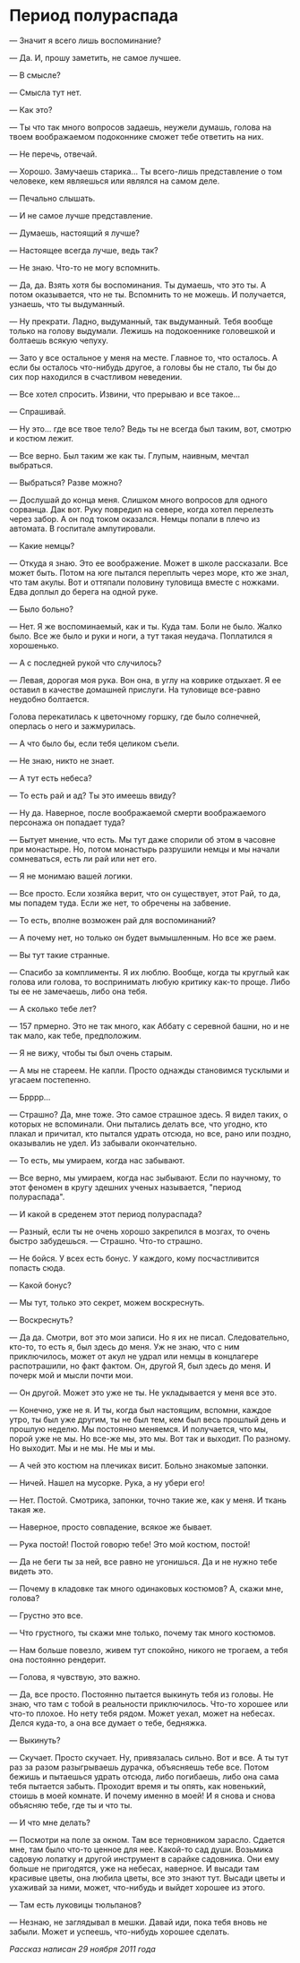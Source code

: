 # Период полураспада

— Значит я всего лишь воспоминание? 

— Да. И, прошу заметить, не самое лучшее. 

— В смысле? 

— Смысла тут нет. 

— Как это? 

— Ты что так много вопросов задаешь, неужели думашь, голова на твоем воображаемом подоконнике сможет тебе ответить на них. 

— Не перечь, отвечай. 

— Хорошо. Замучаешь старика... Ты всего-лишь представление о том человеке, кем являешься или являлся на самом деле. 

— Печально слышать. 

— И не самое лучше представление. 

— Думаешь, настоящий я лучше? 

— Настоящее всегда лучше, ведь так? 

— Не знаю. Что-то не могу вспомнить. 

— Да, да. Взять хотя бы воспоминания. Ты думаешь, что это ты. А потом оказывается, что не ты. Вспомнить то не можешь. И получается, узнаешь, что ты выдуманный. 

— Ну прекрати. Ладно, выдуманный, так выдуманный. Тебя вообще только на голову выдумали. Лежишь на подокоеннике головешкой и болтаешь всякую чепуху. 

— Зато у все остальное у меня на месте. Главное то, что осталось. А если бы осталось что-нибудь другое, а головы бы не стало, ты бы до сих пор находился в счастливом неведении. 

— Все хотел спросить. Извини, что прерываю и все такое... 

— Спрашивай. 

— Ну это... где все твое тело? Ведь ты не всегда был таким, вот, смотрю и костюм лежит. 

— Все верно. Был таким же как ты. Глупым, наивным, мечтал выбраться. 

— Выбраться? Разве можно? 

— Дослушай до конца меня. Слишком много вопросов для одного сорванца. Дак вот. Руку повредил на севере, когда хотел перелезть через забор. А он под током оказался. Немцы попали в плечо из автомата. В госпитале ампутировали. 

— Какие немцы? 

— Откуда я знаю. Это ее воображение. Может в школе рассказали. Все может быть. Потом на юге пытался переплыть через море, кто же знал, что там акулы. Вот и оттяпали половину туловища вместе с ножками. Едва доплыл до берега на одной руке. 

— Было больно? 

— Нет. Я же воспоминаемый, как и ты. Куда там. Боли не было. Жалко было. Все же было и руки и ноги, а тут такая неудача. Поплатился я хорошенько. 

— А с последней рукой что случилось? 

— Левая, дорогая моя рука. Вон она, в углу на коврике отдыхает. Я ее оставил в качестве домашней прислуги. На туловище все-равно неудобно болтается.  

Голова перекатилась к цветочному горшку, где было солнечней, оперлась о него и зажмурилась. 

— А что было бы, если тебя целиком съели. 

— Не знаю, никто не знает. 

— А тут есть небеса? 

— То есть рай и ад? Ты это имеешь ввиду? 

— Ну да. Наверное, после воображаемой смерти воображаемого персонажа он попадает туда? 

— Бытует мнение, что есть. Мы тут даже спорили об этом в часовне при монастыре. Но, потом монастырь разрушили немцы и мы начали сомневаться, есть ли рай или нет его. 

— Я не монимаю вашей логики. 

— Все просто. Если хозяйка верит, что он существует, этот Рай, то да, мы попадем туда. Если же нет, то обречены на забвение. 

— То есть, вполне возможен рай для воспоминаний? 

— А почему нет, но только он будет вымышленным. Но все же раем. 

— Вы тут такие странные. 

— Спасибо за комплименты. Я их люблю. Вообще, когда ты круглый как голова или голова, то воспринимать любую критику как-то проще. Либо ты ее не замечаешь, либо она тебя. 

— А сколько тебе лет? 

— 157 прмерно. Это не так много, как Аббату с серевной башни, но и не так мало, как тебе, предположим. 

— Я не вижу, чтобы ты был очень старым. 

— А мы не стареем. Не капли. Просто однажды становимся тусклыми и угасаем постепенно. 

— Брррр...  

— Страшно? Да, мне тоже. Это самое страшное здесь. Я видел таких, о которых не вспоминали. Они пытались делать все, что угодно, кто плакал и причитал, кто пытался удрать отсюда, но все, рано или поздно, оказывалиь не удел. Из забывали окончательно. 

— То есть, мы умираем, когда нас забывают. 

— Все верно, мы умираем, когда нас зыбывают. Если по научному, то этот феномен в кругу здешних ученых называется, "период полураспада". 

— И какой в среденем этот период полураспада? 

— Разный, если ты не очень хорошо закрепился в мозгах, то очень быстро забудешься. — Страшно. Что-то страшно. 

— Не бойся. У всех есть бонус. У каждого, кому посчастливится попасть сюда. 

— Какой бонус? 

— Мы тут, только это секрет, можем воскреснуть. 

— Воскреснуть? 

— Да да. Смотри, вот это мои записи. Но я их не писал. Следовательно, кто-то, то есть я, был здесь до меня. Уж не знаю, что с ним приключилось, может от акул не удрал или немцы в концлагере распотрашили, но факт фактом. Он, другой Я, был здесь до меня. И почерк мой и мысли почти мои. 

— Он другой. Может это уже не ты. Не укладывается у меня все это. 

— Конечно, уже не я. И ты, когда был настоящим, вспомни, каждое утро, ты был уже другим, ты не был тем, кем был весь прошлый день и прошлую неделю. Мы постоянно меняемся. И получается, что мы, порой уже не мы. Но все-же мы, это мы. Вот так и выходит. По разному. Но выходит. Мы и не мы. Не мы и мы. 

— А чей это костюм на плечиках висит. Больно знакомые запонки. 

— Ничей. Нашел на мусорке. Рука, а ну убери его! 

— Нет. Постой. Смотрика, запонки, точно такие же, как у меня. И ткань такая же.  

— Наверное, просто совпадение, всякое же бывает. 

— Рука постой! Постой говорю тебе! Это мой костюм, постой! 

— Да не беги ты за ней, все равно не угонишься. Да и не нужно тебе видеть это. 

— Почему в кладовке так много одинаковых костюмов? А, скажи мне, голова? 

— Грустно это все. 

— Что грустного, ты скажи мне только, почему так много костюмов. 

— Нам больше повезло, живем тут спокойно, никого не трогаем, а тебя она постоянно рендерит. 

— Голова, я чувствую, это важно. 

— Да, все просто. Постоянно пытается выкинуть тебя из головы. Не знаю, что там с тобой в реальности приключилось. Что-то хорошее или что-то плохое. Но нету тебя рядом. Может уехал, может на небесах. Делся куда-то, а она все думает о тебе, бедняжка.  

— Выкинуть? 

— Скучает. Просто скучает. Ну, привязалась сильно. Вот и все. А ты тут раз за разом разыгрываешь дурачка, объясняешь тебе все. Потом бежишь и пытаешься удрать отсюда, либо погибаешь, либо она сама тебя пытается забыть. Проходит время и ты опять, как новенький, стоишь в моей комнате. И почему именно в моей! И я снова и снова объясняю тебе, где ты и что ты.  

— И что мне делать? 

— Посмотри на поле за окном. Там все терновником зарасло. Сдается мне, там было что-то ценное для нее. Какой-то сад души. Возьмика садовую лопатку и другой инструмент в сарайке садовника. Они ему больше не пригодятся, уже на небесах, наверное. И высади там красивые цветы, она любила цветы, все это знают тут. Высади цветы и ухаживай за ними, может, что-нибудь и выйдет хорошее из этого. 

— Там есть луковицы тюльпанов? 

— Незнаю, не заглядывал в мешки. Давай иди, пока тебя вновь не забыли. Может и успеешь, что-нибудь хорошее сделать. 

_Рассказ написан 29 ноября 2011 года_
